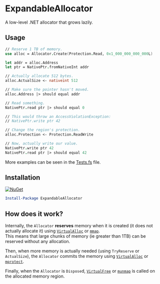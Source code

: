 ExpandableAllocator
===================
A low-level .NET allocator that grows lazily.

## Usage
```fsharp
// Reserve 1 TB of memory.
use alloc = Allocator.Create(Protection.Read, 0x1_000_000_000_000L)

let addr = alloc.Address
let ptr = NativePtr.fromNativeInt addr

// Actually allocate 512 bytes.
alloc.ActualSize <- nativeint 512

// Make sure the pointer hasn't moved.
alloc.Address |> should equal addr

// Read something.
NativePtr.read ptr |> should equal 0

// This would throw an AccessViolationException:
// NativePtr.write ptr 42

// Change the region's protection.
alloc.Protection <- Protection.ReadWrite

// Now, actually write our value.
NativePtr.write ptr 42
NativePtr.read ptr |> should equal 42
```

More examples can be seen in the [Tests.fs](./ExpandableAllocator.Tests/Tests.fs) file.

## Installation
[![NuGet](https://img.shields.io/nuget/vpre/ExpandableAllocator.svg)](https://nuget.org/packages/ExpandableAllocator)
```powershell
Install-Package ExpandableAllocator
```

## How does it work?
Internally, the `Allocator` **reserves** memory when it is created
(it does not actually allocate it) using [`VirtualAlloc`][va]
or [`mmap`][mmap].  
This means that large chunks of memory (ie greater than 1TB) can be reserved
without any allocation.

Then, when more memory is actually needed (using `TryReserve` or `ActualSize`),
the `Allocator` commits the memory using [`VirtualAlloc`][va] or [`mprotect`][mprotect].

Finally, when the `Allocator` is `Dispose`d, [`VirtualFree`][vf] or [`munmap`][munmap]
is called on the allocated memory region.


[va]: https://msdn.microsoft.com/library/windows/desktop/aa366887
[vf]: https://msdn.microsoft.com/library/windows/desktop/aa366892
[mmap]: http://man7.org/linux/man-pages/man2/mmap.2.html
[mprotect]: http://man7.org/linux/man-pages/man2/mprotect.2.html
[munmap]: http://man7.org/linux/man-pages/man2/munmap.2.html
